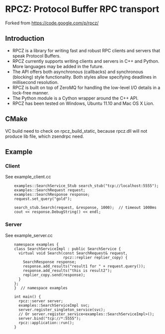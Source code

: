 RPCZ: Protocol Buffer RPC transport
===================================

Forked from https://code.google.com/p/rpcz/

Introduction
------------

* RPCZ is a library for writing fast and robust RPC clients and servers that speak Protocol Buffers. 
* RPCZ currently supports writing clients and servers in C++ and Python. More languages may be added in the future. 
* The API offers both asynchronous (callbacks) and synchronous (blocking) style functionality. Both styles allow specifying deadlines in millisecond resolution. 
* RPCZ is built on top of ZeroMQ for handling the low-level I/O details in a lock-free manner. 
* The Python module is a Cython wrapper around the C++ API. 
* RPCZ has been tested on Windows, Ubuntu 11.10 and Mac OS X Lion.
    
CMake
-----

VC build need to check on rpcz_build_static, 
because rpcz.dll will not produce lib file,
which zsendrpc need.

Example
--------
### Client
See example_client.cc

		examples::SearchService_Stub search_stub("tcp://localhost:5555");
		examples::SearchRequest request;
		examples::SearchResponse response;
		request.set_query("gold");
		
		search_stub.Search(request, &response, 1000);  // timeout 1000ms
		cout << response.DebugString() << endl;

### Server
See example_server.cc

        namespace examples {
        class SearchServiceImpl : public SearchService {
          virtual void Search(const SearchRequest& request,
                              rpcz::replier replier_copy) {
            SearchResponse response;
            response.add_results("result1 for " + request.query());
            response.add_results("this is result2");
            replier_copy.send(response);
          }
        };
        }  // namespace examples
        
        int main() {
          rpcz::server server;
          examples::SearchServiceImpl svc;
          server.register_singleton_service(svc);
          // Or server.register_service<examples::SearchServiceImpl>();
          server.bind("tcp://*:5555");
          rpcz::application::run();
        }
        